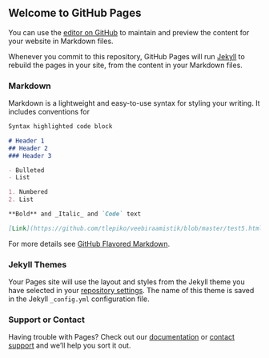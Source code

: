 ## Welcome to GitHub Pages

You can use the [editor on GitHub](https://github.com/tlepiko/veebiraamistik/edit/gh-pages/index.md) to maintain and preview the content for your website in Markdown files.

Whenever you commit to this repository, GitHub Pages will run [Jekyll](https://jekyllrb.com/) to rebuild the pages in your site, from the content in your Markdown files.

### Markdown

Markdown is a lightweight and easy-to-use syntax for styling your writing. It includes conventions for

```markdown
Syntax highlighted code block

# Header 1
## Header 2
### Header 3

- Bulleted
- List

1. Numbered
2. List

**Bold** and _Italic_ and `Code` text

[Link](https://github.com/tlepiko/veebiraamistik/blob/master/test5.html) and ![Image](src)
```

For more details see [GitHub Flavored Markdown](https://github.com/tlepiko/veebiraamistik/blob/master/test5.html).

### Jekyll Themes

Your Pages site will use the layout and styles from the Jekyll theme you have selected in your [repository settings](https://github.com/tlepiko/veebiraamistik/settings). The name of this theme is saved in the Jekyll `_config.yml` configuration file.

### Support or Contact

Having trouble with Pages? Check out our [documentation](https://docs.github.com/categories/github-pages-basics/) or [contact support](https://github.com/contact) and we’ll help you sort it out.
